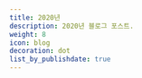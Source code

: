 ```yaml
---
title: 2020년
description: 2020년 블로그 포스트.
weight: 8
icon: blog
decoration: dot
list_by_publishdate: true
---
```

